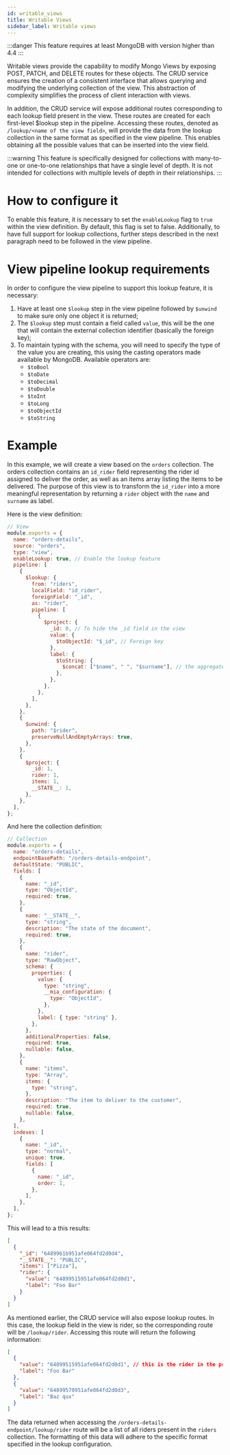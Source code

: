 ```yaml
---
id: writable_views
title: Writable Views
sidebar_label: Writable views
---
```


<!--
WARNING: this file was automatically generated by Mia-Platform Doc Aggregator.
DO NOT MODIFY IT BY HAND.
Instead, modify the source file and run the aggregator to regenerate this file.
-->

:::danger
This feature requires at least MongoDB with version higher than 4.4
:::

Writable views provide the capability to modify Mongo Views by exposing POST, PATCH, and DELETE routes for these objects. The CRUD service ensures the creation of a consistent interface that allows querying and modifying the underlying collection of the view. This abstraction of complexity simplifies the process of client interaction with views.

In addition, the CRUD service will expose additional routes corresponding to each lookup field present in the view. These routes are created for each first-level $lookup step in the pipeline. Accessing these routes, denoted as `/lookup/<name of the view field>`, will provide the data from the lookup collection in the same format as specified in the view pipeline. This enables obtaining all the possible values that can be inserted into the view field.

:::warning
This feature is specifically designed for collections with many-to-one or one-to-one relationships that have a single level of depth. It is not intended for collections with multiple levels of depth in their relationships.
:::

# How to configure it

To enable this feature, it is necessary to set the `enableLookup` flag to `true` within the view definition. By default, this flag is set to false. Additionally, to have full support for lookup collections, further steps described in the next paragraph need to be followed in the view pipeline.

# View pipeline lookup requirements

In order to configure the view pipeline to support this lookup feature, it is necessary:

1. Have at least one `$lookup` step in the view pipeline followed by `$unwind` to make sure only one object it is returned;
2. The `$lookup` step must contain a field called `value`, this will be the one that will contain the external collection identifier (basically the foreign key);
3. To maintain typing with the schema, you will need to specify the type of the value you are creating, this using the casting operators made available by MongoDB. Available operators are:
   - `$toBool`
   - `$toDate`
   - `$toDecimal`
   - `$toDouble`
   - `$toInt`
   - `$toLong`
   - `$toObjectId`
   - `$toString`

# Example

In this example, we will create a view based on the `orders` collection. The orders collection contains an `id_rider` field representing the rider id assigned to deliver the order, as well as an items array listing the items to be delivered. The purpose of this view is to transform the `id_rider` into a more meaningful representation by returning a `rider` object with the `name` and `surname` as label.

Here is the view definition:

```js title=requires
// View
module.exports = {
  name: "orders-details",
  source: "orders",
  type: "view",
  enableLookup: true, // Enable the lookup feature
  pipeline: [
    {
      $lookup: {
        from: "riders",
        localField: "id_rider",
        foreignField: "_id",
        as: "rider",
        pipeline: [
          {
            $project: {
              _id: 0, // To hide the _id field in the view
              value: {
                $toObjectId: "$_id", // Foreign key
              },
              label: {
                $toString: {
                  $concat: ["$name", " ", "$surname"], // the aggregated value
                },
              },
            },
          },
        ],
      },
    },
    {
      $unwind: {
        path: "$rider",
        preserveNullAndEmptyArrays: true,
      },
    },
    {
      $project: {
        _id: 1,
        rider: 1,
        items: 1,
        __STATE__: 1,
      },
    },
  ],
};
```

And here the collection definition:

```js title=collection
// Collection
module.exports = {
  name: "orders-details",
  endpointBasePath: "/orders-details-endpoint",
  defaultState: "PUBLIC",
  fields: [
    {
      name: "_id",
      type: "ObjectId",
      required: true,
    },
    {
      name: "__STATE__",
      type: "string",
      description: "The state of the document",
      required: true,
    },
    {
      name: "rider",
      type: "RawObject",
      schema: {
        properties: {
          value: {
            type: "string",
            __mia_configuration: {
              type: "ObjectId",
            },
          },
          label: { type: "string" },
        },
      },
      additionalProperties: false,
      required: true,
      nullable: false,
    },
    {
      name: "items",
      type: "Array",
      items: {
        type: "string",
      },
      description: "The item to deliver to the customer",
      required: true,
      nullable: false,
    },
  ],
  indexes: [
    {
      name: "_id",
      type: "normal",
      unique: true,
      fields: [
        {
          name: "_id",
          order: 1,
        },
      ],
    },
  ],
};
```

This will lead to a this results:

```json
[
  {
    "_id": "6489961b951afe064fd2d0d4",
    "__STATE__": "PUBLIC",
    "items": ["Pizza"],
    "rider": {
      "value": "64899515951afe064fd2d0d1",
      "label": "Foo Bar"
    }
  }
]
```

As mentioned earlier, the CRUD service will also expose lookup routes. In this case, the lookup field in the view is rider, so the corresponding route will be `/lookup/rider`. Accessing this route will return the following information:

```json
[
  {
    "value": "64899515951afe064fd2d0d1", // this is the rider in the previous result
    "label": "Foo Bar"
  },
  {
    "value": "64899570951afe064fd2d0d3",
    "label": "Baz qux"
  }
]
```

The data returned when accessing the `/orders-details-endpoint/lookup/rider` route will be a list of all riders present in the `riders` collection. The formatting of this data will adhere to the specific format specified in the lookup configuration.
